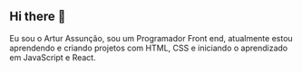 ## Hi there 👋

Eu sou o Artur Assunção, sou um Programador Front end,  atualmente estou aprendendo e criando projetos com HTML, CSS e iniciando o aprendizado em JavaScript e React.


